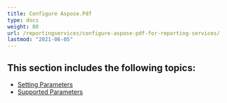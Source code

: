 ```yaml
---
title: Configure Aspose.Pdf 
type: docs
weight: 80
url: /reportingservices/configure-aspose-pdf-for-reporting-services/
lastmod: "2021-06-05"
---
```


## This section includes the following topics:

- [Setting Parameters](/pdf/reportingservices/setting-parameters/)
- [Supported Parameters](/pdf/reportingservices/supported-parameters/)
